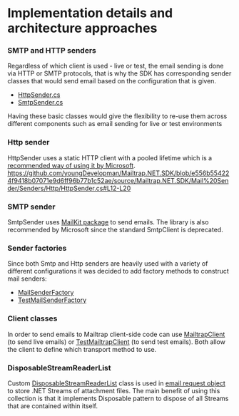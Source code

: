 # Implementation details and architecture approaches
### SMTP and HTTP senders
Regardless of which client is used - live or test, the email sending is done via HTTP or SMTP protocols, that is why the SDK has corresponding sender classes that would send email based on the configuration that is given.

- [HttpSender.cs](https://github.com/youngDevelopman/Mailtrap.NET.SDK/blob/master/source/Mailtrap.NET.SDK/Mail%20Sender/Senders/Http/HttpSender.cs)
- [SmtpSender.cs](https://github.com/youngDevelopman/Mailtrap.NET.SDK/tree/master/source/Mailtrap.NET.SDK/Mail%20Sender/Senders/Smtp/SmtpSender.cs)

Having these basic classes would give the flexibility to re-use them across different components such as email sending for live or test environments

### Http sender
HttpSender uses a static HTTP client with a pooled lifetime which is a [recommended way of using it by Microsoft](https://learn.microsoft.com/en-us/dotnet/fundamentals/networking/http/httpclient-guidelines#recommended-use).
https://github.com/youngDevelopman/Mailtrap.NET.SDK/blob/e556b554224f9418b07071e9d6ff96b77b1c52ae/source/Mailtrap.NET.SDK/Mail%20Sender/Senders/Http/HttpSender.cs#L12-L20

### SMTP sender
SmtpSender uses [MailKit package](https://github.com/jstedfast/MailKit) to send emails. The library is also recommended by Microsoft since the standard SmtpClient is deprecated.

### Sender factories
Since both Smtp and Http senders are heavily used with a variety of different configurations it was decided to add factory methods to construct mail senders:
- [MailSenderFactory](https://github.com/youngDevelopman/Mailtrap.NET.SDK/blob/master/source/Mailtrap.NET.SDK/Mail%20Sender/MailSenderFactory.cs)
- [TestMailSenderFactory](https://github.com/youngDevelopman/Mailtrap.NET.SDK/blob/master/source/Mailtrap.NET.SDK/Mail%20Sender/TestMailSenderFactory.cs)

### Client classes
In order to send emails to Mailtrap client-side code can use [MailtrapClient](https://github.com/youngDevelopman/Mailtrap.NET.SDK/blob/master/source/Mailtrap.NET.SDK/MailtrapClient.cs) (to send live emails) or [TestMailtrapClient](https://github.com/youngDevelopman/Mailtrap.NET.SDK/blob/master/source/Mailtrap.NET.SDK/MailtrapTestClient.cs) (to send test emails).
Both allow the client to define which transport method to use.

### DisposableStreamReaderList
Custom [DisposableStreamReaderList](https://github.com/youngDevelopman/Mailtrap.NET.SDK/blob/master/source/Mailtrap.NET.SDK/Data%20Structures/DisposableStreamReaderList.cs) class is used in [email request object](https://github.com/youngDevelopman/Mailtrap.NET.SDK/blob/master/source/Mailtrap.NET.SDK/Models/SendEmailRequest.cs) to store .NET Streams of attachment files.
The main benefit of using this collection is that it implements Disposable pattern to dispose of all Streams that are contained within itself.
